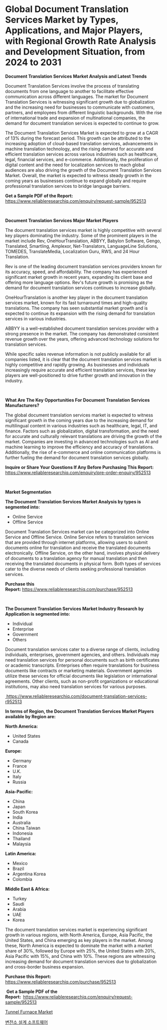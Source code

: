 <p><h1>Global Document Translation Services Market by Types, Applications, and Major Players, with Regional Growth Rate Analysis and Development Situation, from 2024 to 2031</h1></p><p><strong>Document Translation Services Market Analysis and Latest Trends</strong></p>
<p><p>Document Translation Services involve the process of translating documents from one language to another to facilitate effective communication across different languages. The market for Document Translation Services is witnessing significant growth due to globalization and the increasing need for businesses to communicate with customers, partners, and employees from different linguistic backgrounds. With the rise of international trade and expansion of multinational companies, the demand for document translation services is expected to continue to grow.</p><p>The Document Translation Services Market is expected to grow at a CAGR of 13% during the forecast period. This growth can be attributed to the increasing adoption of cloud-based translation services, advancements in machine translation technology, and the rising demand for accurate and efficient translation services across various industries such as healthcare, legal, financial services, and e-commerce. Additionally, the proliferation of digital content and the need for localization services to reach global audiences are also driving the growth of the Document Translation Services Market. Overall, the market is expected to witness steady growth in the coming years as businesses continue to expand globally and require professional translation services to bridge language barriers.</p></p>
<p><strong>Get a Sample PDF of the Report:&nbsp;</strong> <a href="https://www.reliableresearchiq.com/enquiry/request-sample/952513">https://www.reliableresearchiq.com/enquiry/request-sample/952513</a></p>
<p>&nbsp;</p>
<p><strong>Document Translation Services Major Market Players</strong></p>
<p><p>The document translation services market is highly competitive with several key players dominating the industry. Some of the prominent players in the market include Rev, OneHourTranslation, ABBYY, Babylon Software, Gengo, Translated, Smartling, Amplexor, Net-Translators, LanguageLine Solutions, TOMEDES, TranslateMedia, Localization Guru, RWS, and 24 Hour Translation.</p><p>Rev is one of the leading document translation services providers known for its accuracy, speed, and affordability. The company has experienced significant market growth in recent years, expanding its client base and offering more language options. Rev's future growth is promising as the demand for document translation services continues to increase globally.</p><p>OneHourTranslation is another key player in the document translation services market, known for its fast turnaround times and high-quality translations. The company has seen substantial market growth and is expected to continue its expansion with the rising demand for translation services in various industries.</p><p>ABBYY is a well-established document translation services provider with a strong presence in the market. The company has demonstrated consistent revenue growth over the years, offering advanced technology solutions for translation services.</p><p>While specific sales revenue information is not publicly available for all companies listed, it is clear that the document translation services market is highly competitive and rapidly growing. As businesses and individuals increasingly require accurate and efficient translation services, these key players are well-positioned to drive further growth and innovation in the industry.</p></p>
<p>&nbsp;</p>
<p><strong>What Are The Key Opportunities For Document Translation Services Manufacturers?</strong></p>
<p><p>The global document translation services market is expected to witness significant growth in the coming years due to the increasing demand for multilingual content in various industries such as healthcare, legal, IT, and finance. Factors such as globalization, digital transformation, and the need for accurate and culturally relevant translations are driving the growth of the market. Companies are investing in advanced technologies such as AI and machine learning to improve the efficiency and accuracy of translations. Additionally, the rise of e-commerce and online communication platforms is further fueling the demand for document translation services globally.</p></p>
<p><strong>Inquire or Share Your Questions If Any Before Purchasing This Report:</strong> <a href="https://www.reliableresearchiq.com/enquiry/pre-order-enquiry/952513">https://www.reliableresearchiq.com/enquiry/pre-order-enquiry/952513</a></p>
<p>&nbsp;</p>
<p><strong>Market Segmentation</strong></p>
<p><strong>The Document Translation Services Market Analysis by types is segmented into:</strong></p>
<p><ul><li>Online Service</li><li>Offline Service</li></ul></p>
<p><p>Document Translation Services market can be categorized into Online Service and Offline Service. Online Service refers to translation services that are provided through internet platforms, allowing users to submit documents online for translation and receive the translated documents electronically. Offline Service, on the other hand, involves physical delivery of documents to a translation agency for manual translation and then receiving the translated documents in physical form. Both types of services cater to the diverse needs of clients seeking professional translation services.</p></p>
<p><strong>Purchase this Report:&nbsp;</strong><a href="https://www.reliableresearchiq.com/purchase/952513">https://www.reliableresearchiq.com/purchase/952513</a></p>
<p>&nbsp;</p>
<p><strong>The Document Translation Services Market Industry Research by Application is segmented into:</strong></p>
<p><ul><li>Individual</li><li>Enterprise</li><li>Government</li><li>Others</li></ul></p>
<p><p>Document translation services cater to a diverse range of clients, including individuals, enterprises, government agencies, and others. Individuals may need translation services for personal documents such as birth certificates or academic transcripts. Enterprises often require translations for business documents like contracts or marketing materials. Government agencies utilize these services for official documents like legislation or international agreements. Other clients, such as non-profit organizations or educational institutions, may also need translation services for various purposes.</p></p>
<p><a href="https://www.reliableresearchiq.com/document-translation-services-r952513">&nbsp;https://www.reliableresearchiq.com/document-translation-services-r952513</a></p>
<p><strong>In terms of Region, the Document Translation Services Market Players available by Region are:</strong></p>
<p>
    <p> <strong> North America: </strong>
        <ul>
            <li>United States</li>
            <li>Canada</li>
        </ul>
        </p> 
    <p> <strong> Europe: </strong>
        <ul>
            <li>Germany</li>
            <li>France</li>
            <li>U.K.</li>
            <li>Italy</li>
            <li>Russia</li>
        </ul>
        </p> 
    <p> <strong> Asia-Pacific: </strong>
        <ul>
            <li>China</li>
            <li>Japan</li>
            <li>South Korea</li>
            <li>India</li>
            <li>Australia</li>
            <li>China Taiwan</li>
            <li>Indonesia</li>
            <li>Thailand</li>
            <li>Malaysia</li>
        </ul>
        </p> 
    <p> <strong> Latin America: </strong>
        <ul>
            <li>Mexico</li>
            <li>Brazil</li>
            <li>Argentina Korea</li>
            <li>Colombia</li>
        </ul>
        </p> 
    <p> <strong> Middle East & Africa: </strong>
        <ul>
            <li>Turkey</li>
            <li>Saudi</li>
            <li>Arabia</li>
            <li>UAE</li>
            <li>Korea</li>
        </ul>
    </p>
    </p>
<p><p>The document translation services market is experiencing significant growth in various regions, with North America, Europe, Asia Pacific, the United States, and China emerging as key players in the market. Among these, North America is expected to dominate the market with a market share of 30%, followed by Europe with 25%, the United States with 20%, Asia Pacific with 15%, and China with 10%. These regions are witnessing increasing demand for document translation services due to globalization and cross-border business expansion.</p></p>
<p><strong>Purchase this Report: </strong><a href="https://www.reliableresearchiq.com/purchase/952513">https://www.reliableresearchiq.com/purchase/952513</a></p>
<p>&nbsp;<strong>Get a Sample PDF of the Report:&nbsp;&nbsp;</strong><a href="https://www.reliableresearchiq.com/enquiry/request-sample/952513">https://www.reliableresearchiq.com/enquiry/request-sample/952513</a></p>
<p><strong></strong></p>
<p><p><a href="https://medium.com/@joshdavis1955/tunnel-furnace-market-global-market-share-and-ranking-overall-sales-and-demand-forecast-2024-9985740e195d">Tunnel Furnace Market</a></p><p><a href="https://github.com/vss5505pa7z1p/Market-Research-Report-List-3/blob/main/905961881557.md">변전소 설계 소프트웨어</a></p></p>